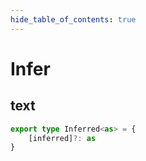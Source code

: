 ```yaml
---
hide_table_of_contents: true
---
```


# Infer

## text

```ts
export type Inferred<as> = {
	[inferred]?: as
}
```
